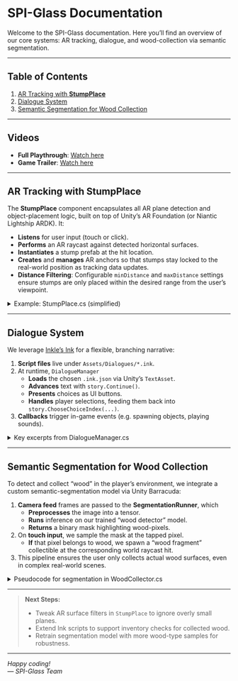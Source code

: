 # SPI-Glass Documentation

Welcome to the SPI-Glass documentation. Here you’ll find an overview of our core systems: AR tracking, dialogue, and wood-collection via semantic segmentation.

---

## Table of Contents

1. [AR Tracking with **StumpPlace**](#ar-tracking-with-stumpplace)  
2. [Dialogue System](#dialogue-system)  
3. [Semantic Segmentation for Wood Collection](#semantic-segmentation-for-wood-collection)  

---

## Videos

- **Full Playthrough**: [Watch here](<FULL_PLAYTHROUGH_URL>)
- **Game Trailer**: [Watch here](<GAME_TRAILER_URL>)

---

## AR Tracking with **StumpPlace**

The **StumpPlace** component encapsulates all AR plane detection and object-placement logic, built on top of Unity’s AR Foundation (or Niantic Lightship ARDK). It:

- **Listens** for user input (touch or click).
- **Performs** an AR raycast against detected horizontal surfaces.
- **Instantiates** a stump prefab at the hit location.
- **Creates** and **manages** AR anchors so that stumps stay locked to the real-world position as tracking data updates.
- **Distance Filtering**: Configurable `minDistance` and `maxDistance` settings ensure stumps are only placed within the desired range from the user’s viewpoint.

<details>
<summary>Example: StumpPlace.cs (simplified)</summary>

```csharp
using UnityEngine;
using UnityEngine.XR.ARFoundation;
using UnityEngine.XR.ARSubsystems;

[RequireComponent(typeof(ARRaycastManager))]
public class StumpPlace : MonoBehaviour
{
    [SerializeField] private GameObject stumpPrefab;
    [SerializeField] private float minDistance = 0.5f;
    [SerializeField] private float maxDistance = 3.0f;
    private ARRaycastManager raycastManager;

    void Awake()
    {
        raycastManager = GetComponent<ARRaycastManager>();
    }

    void Update()
    {
        if (Input.touchCount == 0) return;
        var touch = Input.GetTouch(0);
        if (touch.phase != TouchPhase.Began) return;

        if (raycastManager.Raycast(touch.position, out var hits, TrackableType.PlaneWithinPolygon))
        {
            var pose = hits[0].pose;
            float distance = Vector3.Distance(Camera.main.transform.position, pose.position);
            if (distance < minDistance || distance > maxDistance) return;

            var stump = Instantiate(stumpPrefab, pose.position, pose.rotation);
            stump.AddComponent<ARAnchor>();
        }
    }
}
```
</details>

---

## Dialogue System

We leverage [Inkle’s Ink](https://www.inklestudios.com/ink/) for a flexible, branching narrative:

1. **Script files** live under `Assets/Dialogues/*.ink`.
2. At runtime, `DialogueManager`  
   - **Loads** the chosen `.ink.json` via Unity’s `TextAsset`.  
   - **Advances** text with `story.Continue()`.  
   - **Presents** choices as UI buttons.  
   - **Handles** player selections, feeding them back into `story.ChooseChoiceIndex(...)`.
3. **Callbacks** trigger in-game events (e.g. spawning objects, playing sounds).

<details>
<summary>Key excerpts from DialogueManager.cs</summary>

```csharp
using Ink.Runtime;
using TMPro;
using UnityEngine;
using UnityEngine.UI;

public class DialogueManager : MonoBehaviour
{
    [SerializeField] private TextAsset inkJSON;
    [SerializeField] private TextMeshProUGUI dialogueText;
    [SerializeField] private GameObject choicesContainer;
    [SerializeField] private Button choiceButtonPrefab;

    private Story story;

    public void StartDialogue()
    {
        story = new Story(inkJSON.text);
        DisplayNextLine();
    }

    void DisplayNextLine()
    {
        if (!story.canContinue) { EndDialogue(); return; }

        dialogueText.text = story.Continue();
        CreateChoiceButtons();
    }

    void CreateChoiceButtons()
    {
        foreach (Transform t in choicesContainer.transform) Destroy(t.gameObject);

        for (int i = 0; i < story.currentChoices.Count; i++)
        {
            var choice = story.currentChoices[i];
            var btn = Instantiate(choiceButtonPrefab, choicesContainer.transform);
            btn.GetComponentInChildren<TextMeshProUGUI>().text = choice.text;
            int index = i;
            btn.onClick.AddListener(() => OnChoiceSelected(index));
        }
    }

    void OnChoiceSelected(int index)
    {
        story.ChooseChoiceIndex(index);
        DisplayNextLine();
    }

    void EndDialogue() { /* Cleanup and signal end of dialogue */ }
}
```
</details>

---

## Semantic Segmentation for Wood Collection

To detect and collect “wood” in the player’s environment, we integrate a custom semantic-segmentation model via Unity Barracuda:

1. **Camera feed** frames are passed to the **SegmentationRunner**, which  
   - **Preprocesses** the image into a tensor.  
   - **Runs** inference on our trained “wood detector” model.  
   - **Returns** a binary mask highlighting wood-pixels.
2. On **touch input**, we sample the mask at the tapped pixel.  
   - **If** that pixel belongs to wood, we spawn a “wood fragment” collectible at the corresponding world raycast hit.
3. This pipeline ensures the user only collects actual wood surfaces, even in complex real-world scenes.

<details>
<summary>Pseudocode for segmentation in WoodCollector.cs</summary>

```csharp
using Unity.Barracuda;
using UnityEngine;
using UnityEngine.XR.ARFoundation;

public class WoodCollector : MonoBehaviour
{
    [SerializeField] private NNModel segmentationModel;
    [SerializeField] private GameObject woodPrefab;
    private IWorker worker;
    private ARCameraManager cameraManager;

    void Start()
    {
        var model = ModelLoader.Load(segmentationModel);
        worker = WorkerFactory.CreateWorker(model);
        cameraManager = FindObjectOfType<ARCameraManager>();
    }

    void Update()
    {
        if (Input.touchCount == 0 || Input.GetTouch(0).phase != TouchPhase.Began) return;

        cameraManager.TryAcquireLatestCpuImage(out var image);
        var mask = RunSegmentation(image);
        image.Dispose();

        if (mask.IsWoodPixel(touchX, touchY))
        {
            Instantiate(woodPrefab, hitPose.position, Quaternion.identity);
        }
    }

    private Tensor RunSegmentation(XRCpuImage image)
    {
        // Convert image to Tensor, dispatch to worker, retrieve mask tensor
    }

    void OnDestroy() => worker.Dispose();
}
```
</details>

---

> **Next Steps:**  
> - Tweak AR surface filters in `StumpPlace` to ignore overly small planes.  
> - Extend Ink scripts to support inventory checks for collected wood.  
> - Retrain segmentation model with more wood-type samples for robustness.

---

*Happy coding!*  
*— SPI-Glass Team*

